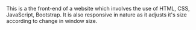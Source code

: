 This is a the front-end of a website which involves the use of HTML, CSS, JavaScript, Bootstrap. It is also responsive in nature as it adjusts it's size according to change in window size. 
